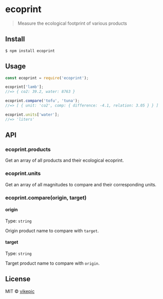 # ecoprint

> Measure the ecological footprint of various products

## Install

```
$ npm install ecoprint
```

## Usage

```js
const ecoprint = require('ecoprint');

ecoprint['lamb'];
//=> { co2: 39.2, water: 8763 }

ecoprint.compare('tofu', 'tuna');
//=> [ { unit: 'co2', comp: { difference: -4.1, relation: 3.05 } } ]

ecoprint.units['water'];
//=> 'liters'
```

## API

### ecoprint.products

Get an array of all products and their ecological ecoprint.

### ecoprint.units

Get an array of all magnitudes to compare and their corresponding units.

### ecoprint.compare(origin, target)

#### origin

Type: `string`

Origin product name to compare with `target`.

#### target

Type: `string`

Target product name to compare with `origin`.

## License

MIT © [vikepic](https://vikepic.github.io)
